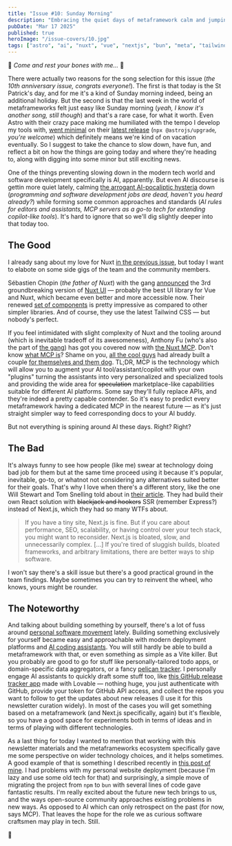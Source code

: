```yaml
---
title: "Issue #10: Sunday Morning"
description: "Embracing the quiet days of metaframework calm and jumping away from the hype train"
pubDate: "Mar 17 2025"
published: true
heroImage: "/issue-covers/10.jpg"
tags: ["astro", "ai", "nuxt", "vue", "nextjs", "bun", "meta", "tailwind"]
---
```


🎵 _Come and rest your bones with me..._ 🎵

There were actually two reasons for the song selection for this issue (_the 10th anniversary issue, congrats everyone!_). The first is that today is the St Patrick's day, and for me it's a kind of Sunday morning indeed, being an additional holiday. But the second is that the last week in the world of metaframeworks felt just easy like Sunday morning (_yeah, I know it's another song, still though_) and that's a rare case, for what it worth. Even Astro with their crazy pace making me humiliated with the tempo I develop my tools with, [went minimal](https://astro.build/blog/astro-550/) on their [latest release](https://github.com/withastro/astro/releases/tag/astro%405.5.0) (`npx @astrojs/upgrade`_, you're welcome_) which definitely means we're kind of on vacation eventually. So I suggest to take the chance to slow down, have fun, and reflect a bit on how the things are going today and where they're heading to, along with digging into some minor but still exciting news.

One of the things preventing slowing down in the modern tech world and software development specifically is AI, apparently. But even AI discourse is gettin more quiet lately, calming [the arrogant AI-pocaliptic hysteria](https://www.reddit.com/r/singularity/comments/1j8q3qi/anthropic_ceo_dario_amodei_in_the_next_3_to_6/) down (_programming and software development jobs are dead, haven't you heard already?_) while forming some common approaches and standards (_AI rules for editors and assistants, MCP servers as a go-to tech for extending copilot-like tools_). It's hard to ignore that so we'll dig slightly deeper into that today too.

## The Good

I already sang about my love for Nuxt [in the previous issue](https://metaframe.works/archive/9/), but today I want to elabote on some side gigs of the team and the community members.

Sébastien Chopin (_the father of Nuxt_) with the gang [announced](https://nuxt.com/blog/nuxt-ui-v3) the 3rd groundbreaking version of [Nuxt UI](https://ui.nuxt.com) — probably the best UI library for Vue and Nuxt, which became even better and more accessible now. Their renewed [set of components](https://ui.nuxt.com/components) is pretty impressive as compared to other simpler libraries. And of course, they use the latest Tailwind CSS — but nobody's perfect.

If you feel intimidated with slight complexity of Nuxt and the tooling around (which is inevitable tradeoff of its awesomeness), Anthony Fu (who's also the part of [the gang](https://nuxtlabs.com)) has got you covered now with [the Nuxt MCP](https://github.com/antfu/nuxt-mcp). Don't know [what MCP is](https://modelcontextprotocol.io/introduction)? Shame on you, [all the cool guys](https://www.latent.space/p/why-mcp-won) had already built a couple [for themselves and them dog](https://blog.platformatic.dev/accelerating-nodejs-development-with-mcp-node). TL;DR, MCP is the technology which will allow you to augment your AI tool/assistant/copilot with your own "plugins" turning the assistants into very personalized and specialized tools and providing the wide area for ~~speculation~~ marketplace-like capabilities suitable for different AI platforms. Some say they'll fully replace APIs, and they're indeed a pretty capable contender. So it's easy to predict every metaframework having a dedicated MCP in the nearest future — as it's just straight simpler way to feed corresponding docs to your AI buddy. 

But not everything is spining around AI these days. Right? Right?

## The Bad

It's always funny to see how people (like me) swear at technology doing bad job for them but at the same time proceed using it because it's popular, inevitable, go-to, or whatnot not considering any alternatives suited better for their goals. That's why I love when there's a different story, like the one Will Stewart and Tom Snelling told about in [their article](https://northflank.com/blog/why-we-ditched-next-js-and-never-looked-back). They had build their own React solution with ~~blackjack and hookers~~ SSR (remember Express?) instead of Next.js, which they had so many WTFs about.

> If you have a tiny site, Next.js is fine. But if you care about performance, SEO, scalability, or having control over your tech stack, you might want to reconsider. Next.js is bloated, slow, and unnecessarily complex. [...] If you're tired of sluggish builds, bloated frameworks, and arbitrary limitations, there are better ways to ship software.

I won't say there's a skill issue but there's a good practical ground in the team findings. Maybe sometimes you can try to reinvent the wheel, who knows, yours might be rounder.

## The Noteworthy

And talking about building something by yourself, there's a lot of fuss around [personal software movement](https://addyo.substack.com/p/personal-software-the-unbundling) lately. Building something exclusively for yourself became easy and approachable with modern deployment platforms and [AI coding assistants](https://simonwillison.net/2025/Mar/11/using-llms-for-code/). You will still hardly be able to build a metaframework with that, or even something as simple as a Vite killer. But you probably are good to go for stuff like personally-tailored todo apps, or domain-specific data aggregators, or a fancy [pelican tracker](https://bsky.app/profile/simonwillison.net/post/3lkf7tasfps2f). I personally engage AI assistants to quickly draft some stuff too, like [this GitHub release tracker app](https://release-watcher.fyodor.io) made with Lovable — nothing huge, you just authenticate with GitHub, provide your token for GitHub API access, and collect the repos you want to follow to get the updates about new releases (I use it for this newsletter curation widely). In most of the cases you will get something based on a metaframework (and Next.js specifically, again) but it's flexible, so you have a good space for experiments both in terms of ideas and in terms of playing with different technologies.

As a last thing for today I wanted to mention that working with this newsletter materials and the metaframeworks ecosystem specifically gave me some perspective on wider technology choices, and it helps sometimes. A good example of that is something I described recently in [this post of mine](https://fyodor.io/how-bun-can-help-to-revive-a-gridsome-project/). I had problems with my personal website deployment (because I'm lazy and use some old tech for that) and surprisingly, a simple move of migrating the project from `npm` to `bun` with several lines of code gave fantastic results. I'm really excited about the future new tech brings to us, and the ways open-source community approaches existing problems in new ways. As opposed to AI which can only retrospect on the past (for now, says MCP). That leaves the hope for the role we as curious software craftsmen may play in tech. Still.

👋
